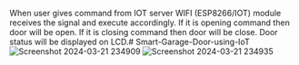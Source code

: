 When user gives command from IOT server WIFI (ESP8266/IOT) module receives the signal and execute accordingly. If it is opening command then door will be open. If it is closing command then door will be close. Door status will be displayed on LCD.# Smart-Garage-Door-using-IoT
![Screenshot 2024-03-21 234909](https://github.com/Sravani63055/Smart-Garage-Door-using-IoT/assets/138251484/e45f5034-9f92-44a1-bdfb-2396784df5ec)
![Screenshot 2024-03-21 234935](https://github.com/Sravani63055/Smart-Garage-Door-using-IoT/assets/138251484/3acdeb1f-4a94-4da4-ba61-74452d64e157)


